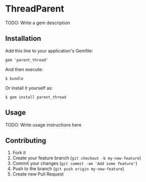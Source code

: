 # ThreadParent

TODO: Write a gem description

## Installation

Add this line to your application's Gemfile:

    gem 'parent_thread'

And then execute:

    $ bundle

Or install it yourself as:

    $ gem install parent_thread

## Usage

TODO: Write usage instructions here

## Contributing

1. Fork it
2. Create your feature branch (`git checkout -b my-new-feature`)
3. Commit your changes (`git commit -am 'Add some feature'`)
4. Push to the branch (`git push origin my-new-feature`)
5. Create new Pull Request
